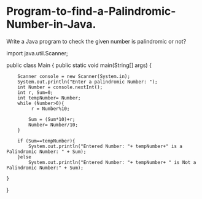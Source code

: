 # Program-to-find-a-Palindromic-Number-in-Java.
Write a Java program to check the given number is palindromic or not?



import java.util.Scanner;

public class Main {
    public static void main(String[] args) {
       
        Scanner console = new Scanner(System.in);
        System.out.println("Enter a palindromic Number: ");
        int Number = console.nextInt();
        int r, Sum=0;
        int tempNumber= Number;
        while (Number>0){
             r = Number%10;

            Sum = (Sum*10)+r;
            Number= Number/10;
        }

        if (Sum==tempNumber){
            System.out.println("Entered Number: "+ tempNumber+" is a Palindromic Number: " + Sum);
        }else
            System.out.println("Entered Number: "+ tempNumber+ " is Not a Palindromic Number:" + Sum);

    }
}
